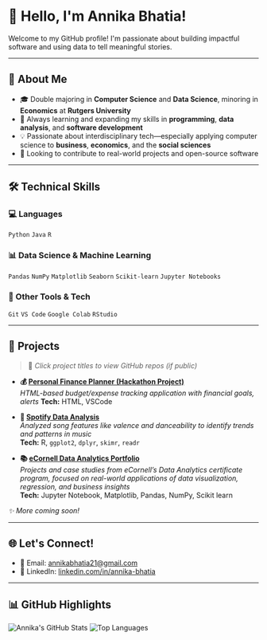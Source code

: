 # 👋 Hello, I'm Annika Bhatia!

Welcome to my GitHub profile! I'm passionate about building impactful software and using data to tell meaningful stories.

---

## 📌 About Me
- 🎓 Double majoring in **Computer Science** and **Data Science**, minoring in **Economics** at **Rutgers University**
- 🌱 Always learning and expanding my skills in **programming**, **data analysis**, and **software development**
- 💡 Passionate about interdisciplinary tech—especially applying computer science to **business**, **economics**, and the **social sciences**
- 🤝 Looking to contribute to real-world projects and open-source software

---

## 🛠️ Technical Skills

### 💻 Languages
`Python` `Java` `R`

### 📊 Data Science & Machine Learning
`Pandas` `NumPy` `Matplotlib` `Seaborn` `Scikit-learn` `Jupyter Notebooks`

### 🔧 Other Tools & Tech
`Git` `VS Code` `Google Colab` `RStudio`

---

## 🚀 Projects

> 🔗 *Click project titles to view GitHub repos (if public)*

- **💰 [Personal Finance Planner (Hackathon Project)](https://github.com/annikabhatia/SavvySpending)**  
  _HTML-based budget/expense tracking application with financial goals, alerts_
  **Tech:** HTML, VSCode


- **🎵 [Spotify Data Analysis](https://github.com/annikabhatia/spotify_analysis/blob/main/README.md)**  
  _Analyzed song features like valence and danceability to identify trends and patterns in music_  
  **Tech:** R, `ggplot2`, `dplyr`, `skimr`, `readr`
  
- **📚 [eCornell Data Analytics Portfolio](https://github.com/annikabhatia/my_eCornell_portfolio)**  
  _Projects and case studies from eCornell’s Data Analytics certificate program, focused on real-world applications of data visualization, regression, and business insights_  
  **Tech:** Jupyter Notebook, Matplotlib, Pandas, NumPy, Scikit learn



_✨ More coming soon!_

---

## 🌐 Let's Connect!

- 📧 Email: [annikabhatia21@gmail.com](mailto:annikabhatia21@gmail.com)  
- 💼 LinkedIn: [linkedin.com/in/annika-bhatia](https://www.linkedin.com/in/annika-bhatia)

---

## 📊 GitHub Highlights

<!-- Replace with actual widgets if you enable GitHub Readme Stats -->
![Annika's GitHub Stats](https://github-readme-stats.vercel.app/api?username=annikabhatia&show_icons=true&theme=radical)
![Top Languages](https://github-readme-stats.vercel.app/api/top-langs/?username=annikabhatia&layout=compact&theme=radical)

